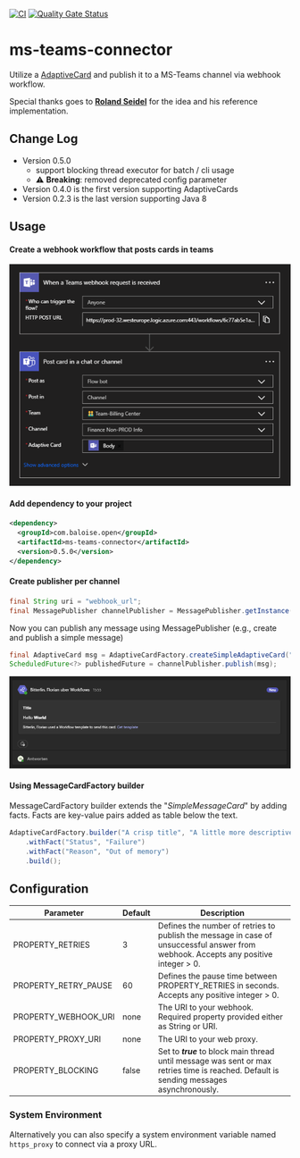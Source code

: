 [![CI](https://github.com/baloise-incubator/ms-teams-connector/actions/workflows/ci.yml/badge.svg?branch=main)](https://github.com/baloise-incubator/ms-teams-connector/actions/workflows/ci.yml)
[![Quality Gate Status](https://sonarcloud.io/api/project_badges/measure?project=baloise-incubator_ms-teams-connector&metric=alert_status)](https://sonarcloud.io/dashboard?id=baloise-incubator_ms-teams-connector)


# ms-teams-connector

Utilize a [AdaptiveCard](https://adaptivecards.microsoft.com/?topic=AdaptiveCard) 
and publish it to a MS-Teams channel via webhook workflow.

Special thanks goes to <a href="https://github.com/luechtdiode" target="_blank"><b>Roland Seidel</b></a> for the idea and his reference implementation.

## Change Log

- Version 0.5.0
  - support blocking thread executor for batch / cli usage
  - ⚠️ __Breaking__: removed deprecated config parameter
- Version 0.4.0 is the first version supporting AdaptiveCards
- Version 0.2.3 is the last version supporting Java 8


## Usage

#### Create a webhook workflow that posts cards in teams

![MS Teams webhook workflow screenshot](docs/img/ms-teams-webhook-workflow.png)

#### Add dependency to your project

```xml
<dependency>
  <groupId>com.baloise.open</groupId>
  <artifactId>ms-teams-connector</artifactId>
  <version>0.5.0</version>
</dependency>
```

#### Create publisher per channel

```java
final String uri = "webhook_url";
final MessagePublisher channelPublisher = MessagePublisher.getInstance(uri);
```

Now you can publish any message using MessagePublisher (e.g., create and publish a simple message)
```java
final AdaptiveCard msg = AdaptiveCardFactory.createSimpleAdaptiveCard("Title", "Hello **World**");
ScheduledFuture<?> publishedFuture = channelPublisher.publish(msg);
```
![Example](docs/img/result_example.png)


#### Using MessageCardFactory builder

MessageCardFactory builder extends the "_SimpleMessageCard_" by adding facts. Facts are key-value pairs added as table below the text.

```java
AdaptiveCardFactory.builder("A crisp title", "A little more descriptive text.")
    .withFact("Status", "Failure")
    .withFact("Reason", "Out of memory")
    .build();
```

## Configuration

| Parameter            | Default | Description                                                                                                                               |
|----------------------|---------|-------------------------------------------------------------------------------------------------------------------------------------------|
| PROPERTY_RETRIES     | 3       | Defines the number of retries to publish the message in case of unsuccessful answer from webhook. Accepts any positive integer > 0.       |
| PROPERTY_RETRY_PAUSE | 60      | Defines the pause time between PROPERTY_RETRIES in seconds. Accepts any positive integer > 0.                                             |
| PROPERTY_WEBHOOK_URI | none    | The URI to your webhook. Required property provided either as String or URI.                                                              |
| PROPERTY_PROXY_URI   | none    | The URI to your web proxy.                                                                                                                |
| PROPERTY_BLOCKING    | false   | Set to ___true___ to block main thread until message was sent or max retries time is reached. Default is sending messages asynchronously. |

### System Environment

Alternatively you can also specify a system environment variable named ``https_proxy`` to connect via a proxy URL. 